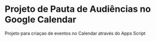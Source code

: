 # Projeto de Pauta de Audiências no Google Calendar
 Projeto para criaçao de eventos no Calendar através do Apps Script
 
